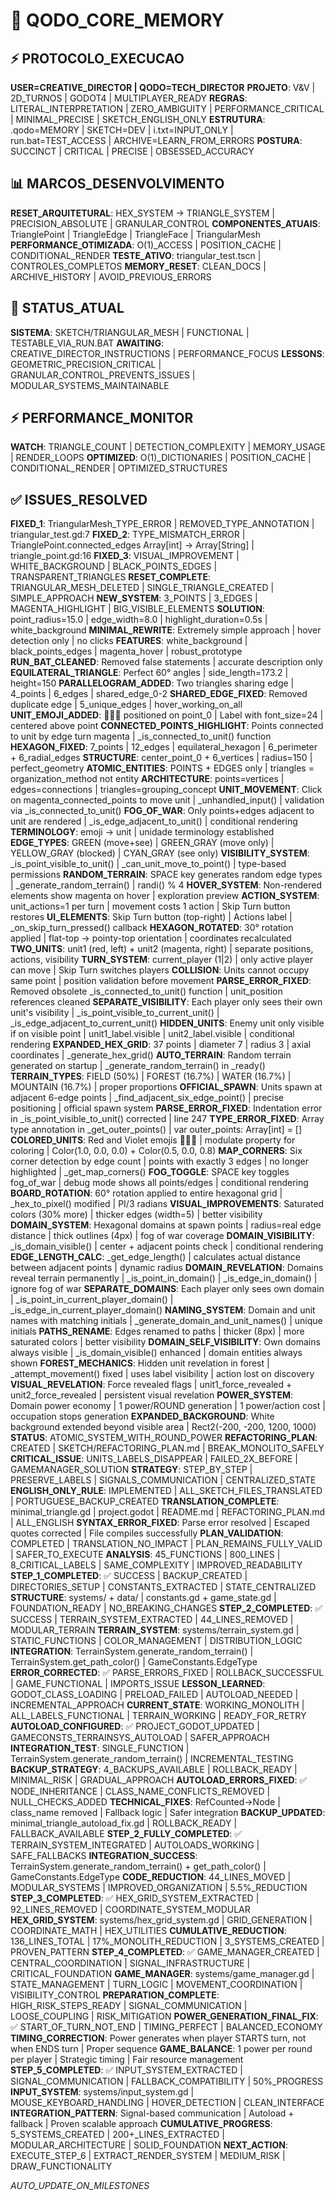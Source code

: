 # 🎯 QODO_CORE_MEMORY

## ⚡ PROTOCOLO_EXECUCAO
**USER=CREATIVE_DIRECTOR | QODO=TECH_DIRECTOR**
**PROJETO**: V&V | 2D_TURNOS | GODOT4 | MULTIPLAYER_READY
**REGRAS**: LITERAL_INTERPRETATION | ZERO_AMBIGUITY | PERFORMANCE_CRITICAL | MINIMAL_PRECISE | SKETCH_ENGLISH_ONLY
**ESTRUTURA**: .qodo=MEMORY | SKETCH=DEV | i.txt=INPUT_ONLY | run.bat=TEST_ACCESS | ARCHIVE=LEARN_FROM_ERRORS
**POSTURA**: SUCCINCT | CRITICAL | PRECISE | OBSESSED_ACCURACY

## 📊 MARCOS_DESENVOLVIMENTO
**RESET_ARQUITETURAL**: HEX_SYSTEM → TRIANGLE_SYSTEM | PRECISION_ABSOLUTE | GRANULAR_CONTROL
**COMPONENTES_ATUAIS**: TrianglePoint | TriangleEdge | TriangleFace | TriangularMesh
**PERFORMANCE_OTIMIZADA**: O(1)_ACCESS | POSITION_CACHE | CONDITIONAL_RENDER
**TESTE_ATIVO**: triangular_test.tscn | CONTROLES_COMPLETOS
**MEMORY_RESET**: CLEAN_DOCS | ARCHIVE_HISTORY | AVOID_PREVIOUS_ERRORS

## 🔄 STATUS_ATUAL
**SISTEMA**: SKETCH/TRIANGULAR_MESH | FUNCTIONAL | TESTABLE_VIA_RUN.BAT
**AWAITING**: CREATIVE_DIRECTOR_INSTRUCTIONS | PERFORMANCE_FOCUS
**LESSONS**: GEOMETRIC_PRECISION_CRITICAL | GRANULAR_CONTROL_PREVENTS_ISSUES | MODULAR_SYSTEMS_MAINTAINABLE

## ⚡ PERFORMANCE_MONITOR
**WATCH**: TRIANGLE_COUNT | DETECTION_COMPLEXITY | MEMORY_USAGE | RENDER_LOOPS
**OPTIMIZED**: O(1)_DICTIONARIES | POSITION_CACHE | CONDITIONAL_RENDER | OPTIMIZED_STRUCTURES

## ✅ ISSUES_RESOLVED
**FIXED_1**: TriangularMesh_TYPE_ERROR | REMOVED_TYPE_ANNOTATION | triangular_test.gd:7
**FIXED_2**: TYPE_MISMATCH_ERROR | TrianglePoint.connected_edges Array[int] → Array[String] | triangle_point.gd:16
**FIXED_3**: VISUAL_IMPROVEMENT | WHITE_BACKGROUND | BLACK_POINTS_EDGES | TRANSPARENT_TRIANGLES
**RESET_COMPLETE**: TRIANGULAR_MESH_DELETED | SINGLE_TRIANGLE_CREATED | SIMPLE_APPROACH
**NEW_SYSTEM**: 3_POINTS | 3_EDGES | MAGENTA_HIGHLIGHT | BIG_VISIBLE_ELEMENTS
**SOLUTION**: point_radius=15.0 | edge_width=8.0 | highlight_duration=0.5s | white_background
**MINIMAL_REWRITE**: Extremely simple approach | hover detection only | no clicks
**FEATURES**: white_background | black_points_edges | magenta_hover | robust_prototype
**RUN_BAT_CLEANED**: Removed false statements | accurate description only
**EQUILATERAL_TRIANGLE**: Perfect 60° angles | side_length=173.2 | height=150
**PARALLELOGRAM_ADDED**: Two triangles sharing edge | 4_points | 6_edges | shared_edge_0-2
**SHARED_EDGE_FIXED**: Removed duplicate edge | 5_unique_edges | hover_working_on_all
**UNIT_EMOJI_ADDED**: 🚶🏻‍♀️ positioned on point_0 | Label with font_size=24 | centered above point
**CONNECTED_POINTS_HIGHLIGHT**: Points connected to unit by edge turn magenta | _is_connected_to_unit() function
**HEXAGON_FIXED**: 7_points | 12_edges | equilateral_hexagon | 6_perimeter + 6_radial_edges
**STRUCTURE**: center_point_0 + 6_vertices | radius=150 | perfect_geometry
**ATOMIC_ENTITIES**: POINTS + EDGES only | triangles = organization_method not entity
**ARCHITECTURE**: points=vertices | edges=connections | triangles=grouping_concept
**UNIT_MOVEMENT**: Click on magenta_connected_points to move unit | _unhandled_input() | validation via _is_connected_to_unit()
**FOG_OF_WAR**: Only points+edges adjacent to unit are rendered | _is_edge_adjacent_to_unit() | conditional rendering
**TERMINOLOGY**: emoji → unit | unidade terminology established
**EDGE_TYPES**: GREEN (move+see) | GREEN_GRAY (move only) | YELLOW_GRAY (blocked) | CYAN_GRAY (see only)
**VISIBILITY_SYSTEM**: _is_point_visible_to_unit() | _can_unit_move_to_point() | type-based permissions
**RANDOM_TERRAIN**: SPACE key generates random edge types | _generate_random_terrain() | randi() % 4
**HOVER_SYSTEM**: Non-rendered elements show magenta on hover | exploration preview
**ACTION_SYSTEM**: unit_actions=1 per turn | movement costs 1 action | Skip Turn button restores
**UI_ELEMENTS**: Skip Turn button (top-right) | Actions label | _on_skip_turn_pressed() callback
**HEXAGON_ROTATED**: 30° rotation applied | flat-top → pointy-top orientation | coordinates recalculated
**TWO_UNITS**: unit1 (red, left) + unit2 (magenta, right) | separate positions, actions, visibility
**TURN_SYSTEM**: current_player (1|2) | only active player can move | Skip Turn switches players
**COLLISION**: Units cannot occupy same point | position validation before movement
**PARSE_ERROR_FIXED**: Removed obsolete _is_connected_to_unit() function | unit_position references cleaned
**SEPARATE_VISIBILITY**: Each player only sees their own unit's visibility | _is_point_visible_to_current_unit() | _is_edge_adjacent_to_current_unit()
**HIDDEN_UNITS**: Enemy unit only visible if on visible point | unit1_label.visible | unit2_label.visible | conditional rendering
**EXPANDED_HEX_GRID**: 37 points | diameter 7 | radius 3 | axial coordinates | _generate_hex_grid()
**AUTO_TERRAIN**: Random terrain generated on startup | _generate_random_terrain() in _ready()
**TERRAIN_TYPES**: FIELD (50%) | FOREST (16.7%) | WATER (16.7%) | MOUNTAIN (16.7%) | proper proportions
**OFFICIAL_SPAWN**: Units spawn at adjacent 6-edge points | _find_adjacent_six_edge_point() | precise positioning | official spawn system
**PARSE_ERROR_FIXED**: Indentation error in _is_point_visible_to_unit() corrected | line 247
**TYPE_ERROR_FIXED**: Array type annotation in _get_outer_points() | var outer_points: Array[int] = []
**COLORED_UNITS**: Red and Violet emojis 🚶🏻‍♀️ | modulate property for coloring | Color(1.0, 0.0, 0.0) + Color(0.5, 0.0, 0.8)
**MAP_CORNERS**: Six corner detection by edge count | points with exactly 3 edges | no longer highlighted | _get_map_corners()
**FOG_TOGGLE**: SPACE key toggles fog_of_war | debug mode shows all points/edges | conditional rendering
**BOARD_ROTATION**: 60° rotation applied to entire hexagonal grid | _hex_to_pixel() modified | PI/3 radians
**VISUAL_IMPROVEMENTS**: Saturated colors (30% more) | thicker edges (width=5) | better visibility
**DOMAIN_SYSTEM**: Hexagonal domains at spawn points | radius=real edge distance | thick outlines (4px) | fog of war coverage
**DOMAIN_VISIBILITY**: _is_domain_visible() | center + adjacent points check | conditional rendering
**EDGE_LENGTH_CALC**: _get_edge_length() | calculates actual distance between adjacent points | dynamic radius
**DOMAIN_REVELATION**: Domains reveal terrain permanently | _is_point_in_domain() | _is_edge_in_domain() | ignore fog of war
**SEPARATE_DOMAINS**: Each player only sees own domain | _is_point_in_current_player_domain() | _is_edge_in_current_player_domain()
**NAMING_SYSTEM**: Domain and unit names with matching initials | _generate_domain_and_unit_names() | unique initials
**PATHS_RENAME**: Edges renamed to paths | thicker (8px) | more saturated colors | better visibility
**DOMAIN_SELF_VISIBILITY**: Own domains always visible | _is_domain_visible() enhanced | domain entities always shown
**FOREST_MECHANICS**: Hidden unit revelation in forest | _attempt_movement() fixed | uses label visibility | action lost on discovery
**VISUAL_REVELATION**: Force revealed flags | unit1_force_revealed + unit2_force_revealed | persistent visual revelation
**POWER_SYSTEM**: Domain power economy | 1 power/ROUND generation | 1 power/action cost | occupation stops generation
**EXPANDED_BACKGROUND**: White background extended beyond visible area | Rect2(-200, -200, 1200, 1000)
**STATUS**: ATOMIC_SYSTEM_WITH_ROUND_POWER
**REFACTORING_PLAN**: CREATED | SKETCH/REFACTORING_PLAN.md | BREAK_MONOLITO_SAFELY
**CRITICAL_ISSUE**: UNITS_LABELS_DISAPPEAR | FAILED_2X_BEFORE | GAMEMANAGER_SOLUTION
**STRATEGY**: STEP_BY_STEP | PRESERVE_LABELS | SIGNALS_COMMUNICATION | CENTRALIZED_STATE
**ENGLISH_ONLY_RULE**: IMPLEMENTED | ALL_SKETCH_FILES_TRANSLATED | PORTUGUESE_BACKUP_CREATED
**TRANSLATION_COMPLETE**: minimal_triangle.gd | project.godot | README.md | REFACTORING_PLAN.md | ALL_ENGLISH
**SYNTAX_ERROR_FIXED**: Parse error resolved | Escaped quotes corrected | File compiles successfully
**PLAN_VALIDATION**: COMPLETED | TRANSLATION_NO_IMPACT | PLAN_REMAINS_FULLY_VALID | SAFER_TO_EXECUTE
**ANALYSIS**: 45_FUNCTIONS | 800_LINES | 8_CRITICAL_LABELS | SAME_COMPLEXITY | IMPROVED_READABILITY
**STEP_1_COMPLETED**: ✅ SUCCESS | BACKUP_CREATED | DIRECTORIES_SETUP | CONSTANTS_EXTRACTED | STATE_CENTRALIZED
**STRUCTURE**: systems/ + data/ | constants.gd + game_state.gd | FOUNDATION_READY | NO_BREAKING_CHANGES
**STEP_2_COMPLETED**: ✅ SUCCESS | TERRAIN_SYSTEM_EXTRACTED | 44_LINES_REMOVED | MODULAR_TERRAIN
**TERRAIN_SYSTEM**: systems/terrain_system.gd | STATIC_FUNCTIONS | COLOR_MANAGEMENT | DISTRIBUTION_LOGIC
**INTEGRATION**: TerrainSystem.generate_random_terrain() | TerrainSystem.get_path_color() | GameConstants.EdgeType
**ERROR_CORRECTED**: ✅ PARSE_ERRORS_FIXED | ROLLBACK_SUCCESSFUL | GAME_FUNCTIONAL | IMPORTS_ISSUE
**LESSON_LEARNED**: GODOT_CLASS_LOADING | PRELOAD_FAILED | AUTOLOAD_NEEDED | INCREMENTAL_APPROACH
**CURRENT_STATE**: WORKING_MONOLITH | ALL_LABELS_FUNCTIONAL | TERRAIN_WORKING | READY_FOR_RETRY
**AUTOLOAD_CONFIGURED**: ✅ PROJECT_GODOT_UPDATED | GAMECONSTS_TERRAINSYS_AUTOLOAD | SAFER_APPROACH
**INTEGRATION_TEST**: SINGLE_FUNCTION | TerrainSystem.generate_random_terrain() | INCREMENTAL_TESTING
**BACKUP_STRATEGY**: 4_BACKUPS_AVAILABLE | ROLLBACK_READY | MINIMAL_RISK | GRADUAL_APPROACH
**AUTOLOAD_ERRORS_FIXED**: ✅ NODE_INHERITANCE | CLASS_NAME_CONFLICTS_REMOVED | NULL_CHECKS_ADDED
**TECHNICAL_FIXES**: RefCounted→Node | class_name removed | Fallback logic | Safer integration
**BACKUP_UPDATED**: minimal_triangle_autoload_fix.gd | ROLLBACK_READY | FALLBACK_AVAILABLE
**STEP_2_FULLY_COMPLETED**: ✅ TERRAIN_SYSTEM_INTEGRATED | AUTOLOADS_WORKING | SAFE_FALLBACKS
**INTEGRATION_SUCCESS**: TerrainSystem.generate_random_terrain() + get_path_color() | GameConstants.EdgeType
**CODE_REDUCTION**: 44_LINES_MOVED | MODULAR_SYSTEMS | IMPROVED_ORGANIZATION | 5.5%_REDUCTION
**STEP_3_COMPLETED**: ✅ HEX_GRID_SYSTEM_EXTRACTED | 92_LINES_REMOVED | COORDINATE_SYSTEM_MODULAR
**HEX_GRID_SYSTEM**: systems/hex_grid_system.gd | GRID_GENERATION | COORDINATE_MATH | HEX_UTILITIES
**CUMULATIVE_REDUCTION**: 136_LINES_TOTAL | 17%_MONOLITH_REDUCTION | 3_SYSTEMS_CREATED | PROVEN_PATTERN
**STEP_4_COMPLETED**: ✅ GAME_MANAGER_CREATED | CENTRAL_COORDINATION | SIGNAL_INFRASTRUCTURE | CRITICAL_FOUNDATION
**GAME_MANAGER**: systems/game_manager.gd | STATE_MANAGEMENT | TURN_LOGIC | MOVEMENT_COORDINATION | VISIBILITY_CONTROL
**PREPARATION_COMPLETE**: HIGH_RISK_STEPS_READY | SIGNAL_COMMUNICATION | LOOSE_COUPLING | RISK_MITIGATION
**POWER_GENERATION_FINAL_FIX**: ✅ START_OF_TURN_NOT_END | TIMING_PERFECT | BALANCED_ECONOMY
**TIMING_CORRECTION**: Power generates when player STARTS turn, not when ENDS turn | Proper sequence
**GAME_BALANCE**: 1 power per round per player | Strategic timing | Fair resource management
**STEP_5_COMPLETED**: ✅ INPUT_SYSTEM_EXTRACTED | SIGNAL_COMMUNICATION | FALLBACK_COMPATIBILITY | 50%_PROGRESS
**INPUT_SYSTEM**: systems/input_system.gd | MOUSE_KEYBOARD_HANDLING | HOVER_DETECTION | CLEAN_INTERFACE
**INTEGRATION_PATTERN**: Signal-based communication | Autoload + fallback | Proven scalable approach
**CUMULATIVE_PROGRESS**: 5_SYSTEMS_CREATED | 200+_LINES_EXTRACTED | MODULAR_ARCHITECTURE | SOLID_FOUNDATION
**NEXT_ACTION**: EXECUTE_STEP_6 | EXTRACT_RENDER_SYSTEM | MEDIUM_RISK | DRAW_FUNCTIONALITY

*AUTO_UPDATE_ON_MILESTONES*